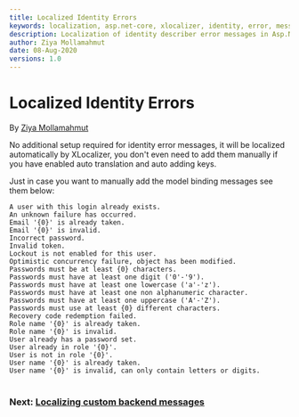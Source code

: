 ```yaml
---
title: Localized Identity Errors
keywords: localization, asp.net-core, xlocalizer, identity, error, message
description: Localization of identity describer error messages in Asp.Net Core with XLocalizer.
author: Ziya Mollamahmut
date: 08-Aug-2020
versions: 1.0
---
```


# Localized Identity Errors

By [Ziya Mollamahmut](https://github.com/LazZiya)

No additional setup required for identity error messages, it will be localized automatically by XLocalizer, you don't even need to add them manually if you have enabled auto translation and auto adding keys.

Just in case you want to manually add the model binding messages see them below:

````
A user with this login already exists.
An unknown failure has occurred.
Email '{0}' is already taken.
Email '{0}' is invalid.
Incorrect password.
Invalid token.
Lockout is not enabled for this user.
Optimistic concurrency failure, object has been modified.
Passwords must be at least {0} characters.
Passwords must have at least one digit ('0'-'9').
Passwords must have at least one lowercase ('a'-'z').
Passwords must have at least one non alphanumeric character.
Passwords must have at least one uppercase ('A'-'Z').
Passwords must use at least {0} different characters.
Recovery code redemption failed.
Role name '{0}' is already taken.
Role name '{0}' is invalid.
User already has a password set.
User already in role '{0}'.
User is not in role '{0}'.
User name '{0}' is already taken.
User name '{0}' is invalid, can only contain letters or digits.
````

#
### Next: [Localizing custom backend messages][1]
#


[1]:../XLocalizer/localizing-custom-backend-messages.md
